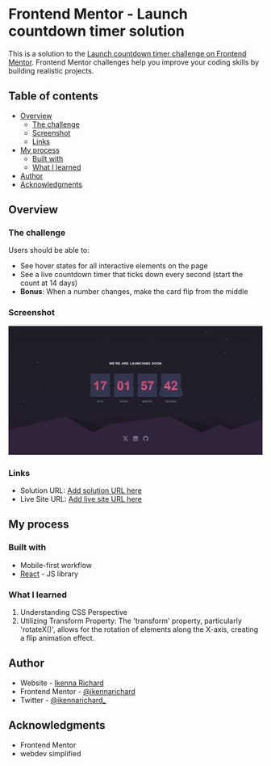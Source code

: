 # Frontend Mentor - Launch countdown timer solution

This is a solution to the [Launch countdown timer challenge on Frontend Mentor](https://www.frontendmentor.io/challenges/launch-countdown-timer-N0XkGfyz-). Frontend Mentor challenges help you improve your coding skills by building realistic projects.

## Table of contents

- [Overview](#overview)
  - [The challenge](#the-challenge)
  - [Screenshot](#screenshot)
  - [Links](#links)
- [My process](#my-process)
  - [Built with](#built-with)
  - [What I learned](#what-i-learned)
- [Author](#author)
- [Acknowledgments](#acknowledgments)

## Overview

### The challenge

Users should be able to:

- See hover states for all interactive elements on the page
- See a live countdown timer that ticks down every second (start the count at 14 days)
- **Bonus**: When a number changes, make the card flip from the middle

### Screenshot

![Project Screenshot](./public/images/launch-scs.png)

### Links

- Solution URL: [Add solution URL here](https://your-solution-url.com)
- Live Site URL: [Add live site URL here](https://your-live-site-url.com)

## My process

### Built with

- Mobile-first workflow
- [React](https://reactjs.org/) - JS library

### What I learned

1. Understanding CSS Perspective
2. Utilizing Transform Property: The 'transform' property, particularly 'rotateX()', allows for the rotation of elements along the X-axis, creating a flip animation effect.

## Author

- Website - [Ikenna Richard](https://ikennarichard.vercel.app)
- Frontend Mentor - [@ikennarichard](https://www.frontendmentor.io/profile/ikennarichard)
- Twitter - [@ikennarichard_](https://www.twitter.com/ikennarichard_)

## Acknowledgments

- Frontend Mentor
- webdev simplified
